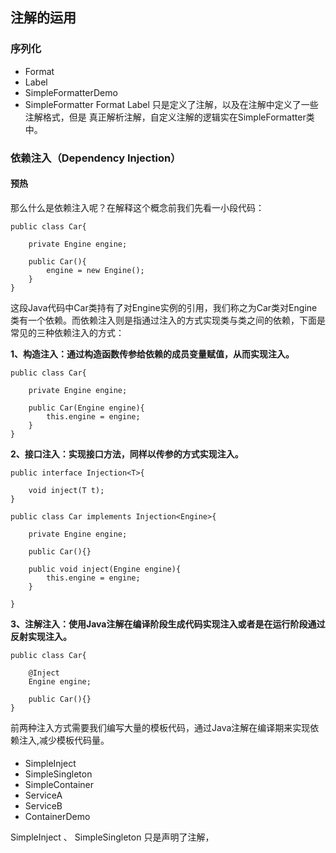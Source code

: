 ## 注解的运用

### 序列化
* Format
* Label
* SimpleFormatterDemo
* SimpleFormatter
Format  Label  只是定义了注解，以及在注解中定义了一些注解格式，但是
真正解析注解，自定义注解的逻辑实在SimpleFormatter类中。


### **依赖注入（Dependency Injection）**

####  预热
那么什么是依赖注入呢？在解释这个概念前我们先看一小段代码：


```
public class Car{

    private Engine engine;

    public Car(){
        engine = new Engine();
    }
}
```



这段Java代码中Car类持有了对Engine实例的引用，我们称之为Car类对Engine类有一个依赖。而依赖注入则是指通过注入的方式实现类与类之间的依赖，下面是常见的三种依赖注入的方式：


**1、构造注入：通过构造函数传参给依赖的成员变量赋值，从而实现注入。**



```
public class Car{

    private Engine engine;

    public Car(Engine engine){
        this.engine = engine;
    }
}
```



**2、接口注入：实现接口方法，同样以传参的方式实现注入。**



```
public interface Injection<T>{

    void inject(T t);
}

public class Car implements Injection<Engine>{

    private Engine engine;

    public Car(){}

    public void inject(Engine engine){
        this.engine = engine;
    }

}
```



**3、注解注入：使用Java注解在编译阶段生成代码实现注入或者是在运行阶段通过反射实现注入。**



```
public class Car{

    @Inject
    Engine engine;

    public Car(){}
}
```



前两种注入方式需要我们编写大量的模板代码，通过Java注解在编译期来实现依赖注入,减少模板代码量。


#### 


* SimpleInject
* SimpleSingleton
* SimpleContainer
* ServiceA
* ServiceB
* ContainerDemo

SimpleInject 、 SimpleSingleton 只是声明了注解， 







